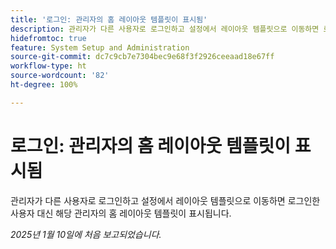 ```yaml
---
title: '로그인: 관리자의 홈 레이아웃 템플릿이 표시됨'
description: 관리자가 다른 사용자로 로그인하고 설정에서 레이아웃 템플릿으로 이동하면 로그인한 사용자 대신 해당 관리자의 홈 레이아웃 템플릿이 표시됩니다.
hidefromtoc: true
feature: System Setup and Administration
source-git-commit: dc7c9cb7e7304bec9e68f3f2926ceeaad18e67ff
workflow-type: ht
source-wordcount: '82'
ht-degree: 100%

---
```


# 로그인: 관리자의 홈 레이아웃 템플릿이 표시됨

관리자가 다른 사용자로 로그인하고 설정에서 레이아웃 템플릿으로 이동하면 로그인한 사용자 대신 해당 관리자의 홈 레이아웃 템플릿이 표시됩니다.

_2025년 1월 10일에 처음 보고되었습니다._

